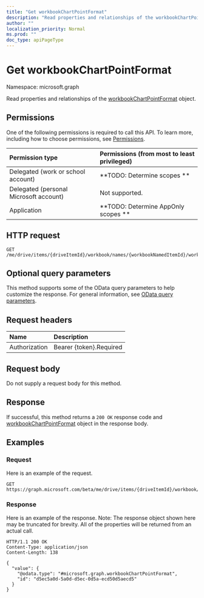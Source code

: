 ```yaml
---
title: "Get workbookChartPointFormat"
description: "Read properties and relationships of the workbookChartPointFormat object."
author: ""
localization_priority: Normal
ms.prod: ""
doc_type: apiPageType
---
```


# Get workbookChartPointFormat

Namespace: microsoft.graph

Read properties and relationships of the [workbookChartPointFormat](../resources/workbookchartpointformat.md) object.

## Permissions
One of the following permissions is required to call this API. To learn more, including how to choose permissions, see [Permissions](/concepts/permissions-reference.md).

|Permission type|Permissions (from most to least privileged)|
|:---|:---|
|Delegated (work or school account)|**TODO: Determine scopes **|
|Delegated (personal Microsoft account)|Not supported.|
|Application|**TODO: Determine AppOnly scopes **|

## HTTP request
<!-- {
  "blockType": "ignored"
}
-->
``` http
GET /me/drive/items/{driveItemId}/workbook/names/{workbookNamedItemId}/worksheet/charts/{workbookChartId}/series/{workbookChartSeriesId}/points/{workbookChartPointId}/format
```

## Optional query parameters
This method supports some of the OData query parameters to help customize the response. For general information, see [OData query parameters](/graph/query-parameters).

## Request headers
|Name|Description|
|:---|:---|
|Authorization|Bearer {token}.Required|

## Request body
Do not supply a request body for this method.

## Response
If successful, this method returns a `200 OK` response code and [workbookChartPointFormat](../resources/workbookchartpointformat.md) object in the response body.

## Examples

### Request
Here is an example of the request.
<!-- {
  "blockType": "request",
  "name": "get_workbookchartpointformat"
}
-->
``` http
GET https://graph.microsoft.com/beta/me/drive/items/{driveItemId}/workbook/names/{workbookNamedItemId}/worksheet/charts/{workbookChartId}/series/{workbookChartSeriesId}/points/{workbookChartPointId}/format
```

### Response
Here is an example of the response. Note: The response object shown here may be truncated for brevity. All of the properties will be returned from an actual call.
<!-- {
  "blockType": "response",
  "truncated": true,
  "@odata.type": "microsoft.graph.workbookChartPointFormat"
}
-->
``` http
HTTP/1.1 200 OK
Content-Type: application/json
Content-Length: 138

{
  "value": {
    "@odata.type": "#microsoft.graph.workbookChartPointFormat",
    "id": "d5ec5a0d-5a0d-d5ec-0d5a-ecd50d5aecd5"
  }
}
```

